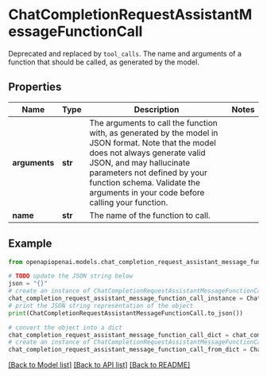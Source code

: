 # ChatCompletionRequestAssistantMessageFunctionCall

Deprecated and replaced by `tool_calls`. The name and arguments of a function that should be called, as generated by the model.

## Properties

Name | Type | Description | Notes
------------ | ------------- | ------------- | -------------
**arguments** | **str** | The arguments to call the function with, as generated by the model in JSON format. Note that the model does not always generate valid JSON, and may hallucinate parameters not defined by your function schema. Validate the arguments in your code before calling your function. | 
**name** | **str** | The name of the function to call. | 

## Example

```python
from openapiopenai.models.chat_completion_request_assistant_message_function_call import ChatCompletionRequestAssistantMessageFunctionCall

# TODO update the JSON string below
json = "{}"
# create an instance of ChatCompletionRequestAssistantMessageFunctionCall from a JSON string
chat_completion_request_assistant_message_function_call_instance = ChatCompletionRequestAssistantMessageFunctionCall.from_json(json)
# print the JSON string representation of the object
print(ChatCompletionRequestAssistantMessageFunctionCall.to_json())

# convert the object into a dict
chat_completion_request_assistant_message_function_call_dict = chat_completion_request_assistant_message_function_call_instance.to_dict()
# create an instance of ChatCompletionRequestAssistantMessageFunctionCall from a dict
chat_completion_request_assistant_message_function_call_from_dict = ChatCompletionRequestAssistantMessageFunctionCall.from_dict(chat_completion_request_assistant_message_function_call_dict)
```
[[Back to Model list]](../README.md#documentation-for-models) [[Back to API list]](../README.md#documentation-for-api-endpoints) [[Back to README]](../README.md)



